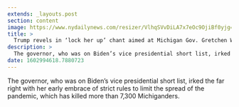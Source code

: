 ```yaml
--- 
extends: _layouts.post 
section: content 
image: https://www.nydailynews.com/resizer/VlhqSVvDiLA7x7eOc9OjiBf0yjg=/1200x0/center/top/cloudfront-us-east-1.images.arcpublishing.com/tronc/QH7GLXXO35ABJHP4A7W6WY3P5Q.JPG 
title: > 
  Trump revels in ‘lock her up’ chant aimed at Michigan Gov. Gretchen Whitmer just days after foiled kidnap plot 
description: > 
  The governor, who was on Biden’s vice presidential short list, irked the far right with her early embrace of strict rules to limit the spread of the pandemic, which has killed more than 7,300 Michiganders. 
date: 1602994618.7880723 
--- 
```

The governor, who was on Biden’s vice presidential short list, irked the far right with her early embrace of strict rules to limit the spread of the pandemic, which has killed more than 7,300 Michiganders.